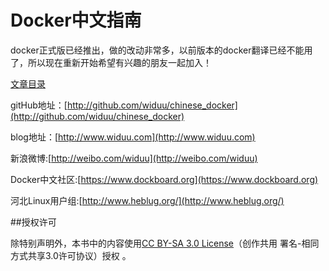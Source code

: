 Docker中文指南
===

 docker正式版已经推出，做的改动非常多，以前版本的docker翻译已经不能用了，所以现在重新开始希望有兴趣的朋友一起加入！


[文章目录](./SUMMARY.md)

gitHub地址：[http://github.com/widuu/chinese_docker](http://github.com/widuu/chinese_docker)


blog地址：[http://www.widuu.com](http://www.widuu.com)

新浪微博:[http://weibo.com/widuu](http://weibo.com/widuu)

Docker中文社区:[https://www.dockboard.org](https://www.dockboard.org)

河北Linux用户组:[http://www.heblug.org/](http://www.heblug.org/)


##授权许可

除特别声明外，本书中的内容使用[CC BY-SA 3.0 License](http://creativecommons.org/licenses/by-sa/3.0/)（创作共用 署名-相同方式共享3.0许可协议）授权 。



